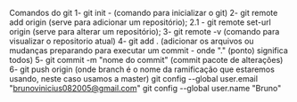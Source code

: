 Comandos do git 1- git init - (comando para inicializar o git) 2- git remote add origin (serve para adicionar um repositório); 2.1 - git remote set-url origin (serve para alterar um repositório); 3- git remote -v (comando para visualizar o repositorio atual) 4- git add . (adicionar os arquivos ou mudanças preparando para executar um commit - onde "." (ponto) significa todos) 5- git commit -m "nome do commit" (commit pacote de alterações) 6- git push origin (onde branch é o nome da ramificação que estaremos usando, neste caso usamos a master) git config --global user.email "brunovinicius082005@gmail.com" git config --global user.name "Bruno"
